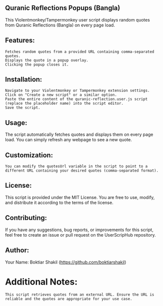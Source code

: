 ## Quranic Reflections Popups (Bangla)

This Violentmonkey/Tampermonkey user script displays random quotes from Quranic Reflections (Bangla) on every page load.

## Features:

    Fetches random quotes from a provided URL containing comma-separated quotes.
    Displays the quote in a popup overlay.
    Clicking the popup closes it.

## Installation:

    Navigate to your Violentmonkey or Tampermonkey extension settings.
    Click on "Create a new script" or a similar option.
    Paste the entire content of the quranic-reflection.user.js script (replace the placeholder name) into the script editor.
    Save the script.

## Usage:

The script automatically fetches quotes and displays them on every page load. You can simply refresh any webpage to see a new quote.

## Customization:

    You can modify the quotesUrl variable in the script to point to a different URL containing your desired quotes (comma-separated format).

## License:

This script is provided under the MIT License. You are free to use, modify, and distribute it according to the terms of the license.

## Contributing:

If you have any suggestions, bug reports, or improvements for this script, feel free to create an issue or pull request on the UserScripHub repository.

## Author:

Your Name: Boktiar Shakil (https://github.com/boktiarshakil)

# Additional Notes:

    This script retrieves quotes from an external URL. Ensure the URL is reliable and the quotes are appropriate for your use case.
